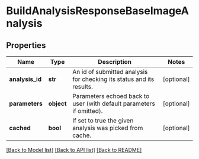 # BuildAnalysisResponseBaseImageAnalysis

## Properties
Name | Type | Description | Notes
------------ | ------------- | ------------- | -------------
**analysis_id** | **str** | An id of submitted analysis for checking its status and its results.  | [optional] 
**parameters** | **object** | Parameters echoed back to user (with default parameters if omitted).  | [optional] 
**cached** | **bool** | If set to true the given analysis was picked from cache.  | [optional] 

[[Back to Model list]](../README.md#documentation-for-models) [[Back to API list]](../README.md#documentation-for-api-endpoints) [[Back to README]](../README.md)

